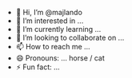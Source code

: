 - 👋 Hi, I’m @majlando
- 👀 I’m interested in ...
- 🌱 I’m currently learning ...
- 💞️ I’m looking to collaborate on ...
- 📫 How to reach me ...
- 😄 Pronouns: ... horse / cat
- ⚡ Fun fact: ...

<!---
majlando/majlando is a ✨ special ✨ repository because its `README.md` (this file) appears on your GitHub profile.
You can click the Preview link to take a look at your changes.
--->
